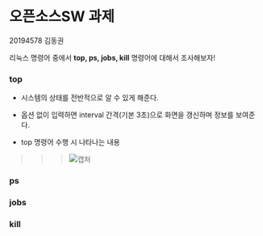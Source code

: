 # 오픈소스SW 과제

20194578 김동권

리눅스 명령어 중에서 **top, ps, jobs, kill** 명령어에 대해서 조사해보자!

### top

- 시스템의 상태를 전반적으로 알 수 있게 해준다.

- 옵션 없이 입력하면 interval 간격(기본 3초)으로 화면을 갱신하며 정보를 보여준다.

- top 명령어 수행 시 나타나는 내용

>>> ![캡처](https://github.com/rkrkrkwk/oss_test/assets/166924793/6178d3ee-325f-48c9-9e9f-5d56cd501f4f)




### ps

### jobs

### kill
